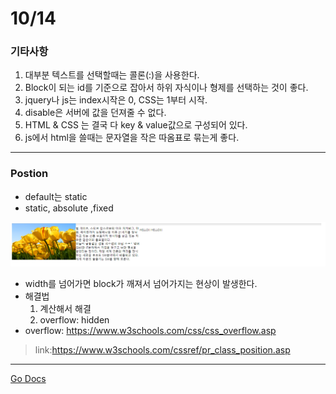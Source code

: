 10/14
===

### 기타사항

1. 대부분 텍스트를 선택할때는 콜론(:)을 사용한다.
2. Block이 되는 id를 기준으로 잡아서 하위 자식이나 형제를 선택하는 것이 좋다.
3. jquery나 js는 index시작은 0, CSS는 1부터 시작.
4. disable은 서버에 값을 던져줄 수 없다.
5. HTML & CSS 는 결국 다 key & value값으로 구성되어 있다.
6. js에서 html을 쓸때는 문자열을 작은 따옴표로 묶는게 좋다.

---

### Postion

* default는 static
* static, absolute ,fixed

![broke](./01.png)

* width를 넘어가면 block가 깨져서 넘어가지는 현상이 발생한다.
* 해결법
    1. 계산해서 해결
    2. overflow: hidden
* overflow: https://www.w3schools.com/css/css_overflow.asp

>link:https://www.w3schools.com/cssref/pr_class_position.asp

---
[Go Docs](https://github.com/MristerWing/PrivateProject/tree/master/5.MVC/Docs)